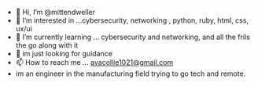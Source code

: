 - 👋 Hi, I’m @mittendweller 
- 👀 I’m interested in ...cybersecurity, networking , python, ruby, html, css, ux/ui
- 🌱 I’m currently learning ... cybersecurity and networking, and all the frils the go along with it
- 💞️ im just looking for guidance
- 📫 How to reach me ... avacollie1021@gmail.com
- im an engineer in the manufacturing field trying to go tech and remote.

<!---
mittendweller/mittendweller is a ✨ special ✨ repository because its `README.md` (this file) appears on your GitHub profile.
You can click the Preview link to take a look at your changes.
--->
